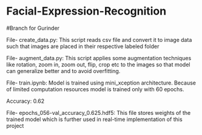 # Facial-Expression-Recognition
#Branch for Gurinder

File- create_data.py: This script reads csv file and convert it to image data such that images are placed in their respective labeled folder

File- augment_data.py: This script applies some augmentation techniques like rotation, zoom in, zoom out, flip, crop etc to the images so that model can generalize better and to avoid overfitting.

File- train.ipynb: Model is trained using mini_xception architecture. Because of limited computation resources model is trained only with 60 epochs.

Accuracy: 0.62

File- epochs_056-val_accuracy_0.625.hdf5: This file stores weights of the trained model which is further used in real-time implementation of this project

